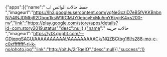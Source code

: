{"apps":[{"name":" حفظ حالات الواتس اب
 ","imageurl":"https://lh3.googleusercontent.com/yqNeGcziD7eB5fVKKBnbnN7i4lNJDMbjR2Dbqp1ksW1RCMJY0ebcyFxMu5mY6kyjrK4=s200-rw","link":"https://play.google.com/store/apps/details?id=com.story2019.status","desc":null},{"name":" حالات حزينه 
 ","imageurl":"https://yt3.ggpht.com/--GDjqpqSAGU/AAAAAAAAAAI/AAAAAAAAACk/NQZBCtbg16I/s288-mo-c-c0xffffffff-rj-k-no/photo.jpg","link":"http://bit.ly/2rTqeIO","desc":null}],"success":1}

